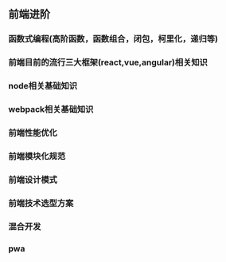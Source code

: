 ## 前端进阶
### 函数式编程(高阶函数，函数组合，闭包，柯里化，递归等)
### 前端目前的流行三大框架(react,vue,angular)相关知识
### node相关基础知识
### webpack相关基础知识
### 前端性能优化 
### 前端模块化规范 
### 前端设计模式 
### 前端技术选型方案
### 混合开发
### pwa